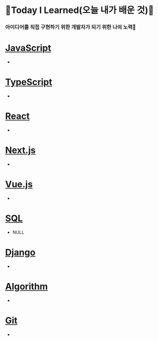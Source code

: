 # 🌱Today I Learned(오늘 내가 배운 것)🌱

<h3> 아이디어를 직접 구현하기 위한 개발자가 되기 위한 나의 노력🤞 </h3>

# [JavaScript](/TIL/Algorithm/)

-

# [TypeScript](/TIL/TS/)

-

# [React](/TIL//React/)

-

# [Next.js](/TIL/Next.js/)

-

# [Vue.js](/TIL/Vue.js/)

-

# [SQL](/TIL/SQL/)

- NULL

# [Django](/TIL/Django/)

-

# [Algorithm](/TIL/Algorithm/)

-

# [Git](/TIL/GIT/)

-
